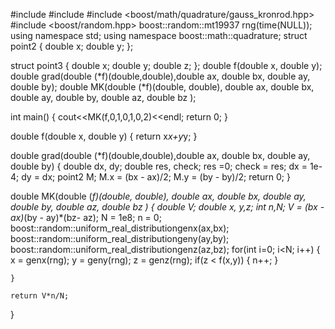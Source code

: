#include <iostream>
#include <cmath>
#include <boost/math/quadrature/gauss_kronrod.hpp>
#include <boost/random.hpp>
boost::random::mt19937 rng(time(NULL));
using namespace std;
using namespace boost::math::quadrature;
struct point2
{
    double x;
    double y;
};

struct point3
{
    double x;
    double y;
    double z;
};
double f(double x, double y);
double grad(double (*f)(double,double),double ax, double bx, double ay, double by);
double MK(double (*f)(double, double), double ax, double bx, double ay, double by, double az, double bz );

int main()
{
    cout<<MK(f,0,1,0,1,0,2)<<endl;
    return 0;
}

double f(double x, double y)
{
    return x*x+y*y;
}

double grad(double (*f)(double,double),double ax, double bx, double ay, double by)
{
    double dx, dy;
    double res, check;
    res =0;
    check = res;
    dx = 1e-4;
    dy = dx;
    point2 M;
    M.x = (bx - ax)/2;
    M.y = (by - by)/2;
    return 0;
}

double MK(double (*f)(double, double), double ax, double bx, double ay, double by, double az, double bz )
{
    double V;
    double x, y,z;
    int n,N;
    V = (bx - ax)*(by - ay)*(bz- az);
    N = 1e8;
    n = 0;
   boost::random::uniform_real_distribution<double>genx(ax,bx);
   boost::random::uniform_real_distribution<double>geny(ay,by);
   boost::random::uniform_real_distribution<double>genz(az,bz);
    for(int i=0; i<N; i++)
    {
        x = genx(rng);
        y = geny(rng);
        z = genz(rng);
        if(z < f(x,y))
        {
            n++;
        }

    }

    return V*n/N;
}


